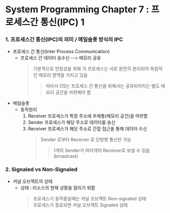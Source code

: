 # System Programming Chapter 7 : 프로세스간 통신(IPC) 1
### 1. 프로세스간 통신(IPC)의 의미 / 메일슬롯 방식의 IPC
- 프로세스 간 통신(Inter Process Communication)
	- 프로세스 간 데이터 송수신 --> 메모리 공유
		> 기본적으로 안정성을 위해 각 프로세스는 서로 완전히 분리되어 독립적인 메모리 영역을 가지고 있음
		>> 따라서 OS는 프로세스 간 통신을 위해서는 공유되어지는 별도 메모리 공간을 마련해야 함
- 메일슬롯
	- 동작원리
		1. Receiver 프로세스가 특정 주소에 우체통(메모리 공간)을 마련함
		1. Sender 프로세스가 해당 주소로 데이터를 송신
		1. Receiver 프로세스가 해당 주소로 간접 접근을 통해 데이터 수신
			> Sender 로부터 Receiver 로 단방향 통신만 가능
			>> 1개의 Sender가 여러개의 Receiver로 보낼 수 있음(broadcast)
### 2. Signaled vs Non-Signaled
- 커널 오브젝트의 상태
	- 상태 : 리소스의 현재 상황을 알리기 위함
		> 프로세스가 동작중일때는 커널 오브젝트 Non-signaled 상태  
		> 프로세스가 종료되면 커널 오브젝트 Signaled 상태
